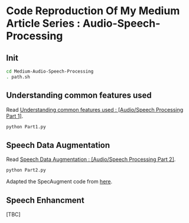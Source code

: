 # Code Reproduction Of My Medium Article Series : Audio-Speech-Processing

## Init
```bash
cd Medium-Audio-Speech-Processing
. path.sh
```

## Understanding common features used
Read [Understanding common features used : [Audio/Speech Processing Part 1]](https://medium.com/@leonardloo/part-1-audio-speech-processing-understanding-common-features-used-82841d02cc93?sk=c2eecb1fdde3bdc5476609836b9c4640). 
```bash
python Part1.py
```

## Speech Data Augmentation
Read [Speech Data Augmentation : [Audio/Speech Processing Part 2]](https://medium.com/@leonardloo/part-2-audio-speech-processing-speech-data-augmentation-463dac823a8d?sk=9e45d662208dc746e22186242f4e6d98).
```bash
python Part2.py
```
Adapted the SpecAugment code from [here](https://github.com/DeepLatte/specAugmentation).

## Speech Enhancment
[TBC]
